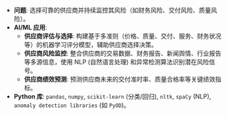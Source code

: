 *   **问题**: 选择可靠的供应商并持续监控其风险（如财务风险、交付风险、质量风险）。
*   **AI/ML 应用**:
    *   **供应商评估与选择**: 构建基于多准则（价格、质量、交付、服务、财务状况等）的机器学习评分模型，辅助供应商选择决策。
    *   **供应商风险监控**: 整合供应商的交易数据、财务报告、新闻舆情、行业报告等多源信息，使用 NLP (自然语言处理) 和异常检测算法识别潜在风险信号。
    *   **供应商绩效预测**: 预测供应商未来的交付准时率、质量合格率等关键绩效指标。
*   **Python 库**: `pandas`, `numpy`, `scikit-learn` (分类/回归), `nltk`, `spaCy` (NLP), `anomaly detection libraries` (如 `PyOD`)。
